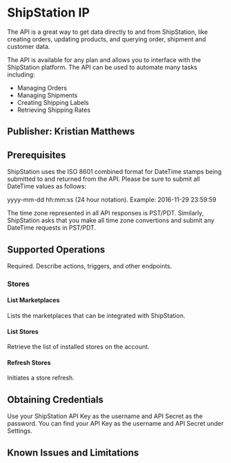 # ShipStation IP
The API is a great way to get data directly to and from ShipStation, like creating orders, updating products, and querying order, shipment and customer data.

The API is available for any plan and allows you to interface with the ShipStation platform. The API can be used to automate many tasks including:
* Managing Orders
* Managing Shipments
* Creating Shipping Labels
* Retrieving Shipping Rates

## Publisher: Kristian Matthews

## Prerequisites
ShipStation uses the ISO 8601 combined format for DateTime stamps being submitted to and returned from the API. Please be sure to submit all DateTime values as follows:

yyyy-mm-dd hh:mm:ss (24 hour notation). Example: 2016-11-29 23:59:59

The time zone represented in all API responses is PST/PDT. Similarly, ShipStation asks that you make all time zone convertions and submit any DateTime requests in PST/PDT.

## Supported Operations
Required. Describe actions, triggers, and other endpoints.​

### Stores

#### List Marketplaces
Lists the marketplaces that can be integrated with ShipStation.

#### List Stores
Retrieve the list of installed stores on the account.

#### Refresh Stores
Initiates a store refresh.

## Obtaining Credentials
Use your ShipStation API Key as the username and API Secret as the password. You can find your API Key as the username and API Secret under Settings.

## Known Issues and Limitations
